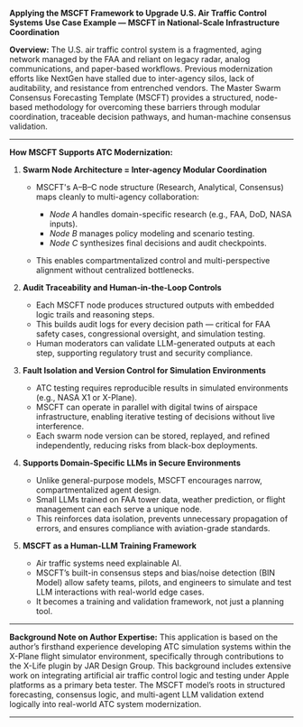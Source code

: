 **Applying the MSCFT Framework to Upgrade U.S. Air Traffic Control Systems**
**Use Case Example — MSCFT in National-Scale Infrastructure Coordination**

**Overview:**
The U.S. air traffic control system is a fragmented, aging network managed by the FAA and reliant on legacy radar, analog communications, and paper-based workflows. Previous modernization efforts like NextGen have stalled due to inter-agency silos, lack of auditability, and resistance from entrenched vendors. The Master Swarm Consensus Forecasting Template (MSCFT) provides a structured, node-based methodology for overcoming these barriers through modular coordination, traceable decision pathways, and human-machine consensus validation.

---

**How MSCFT Supports ATC Modernization:**

1. **Swarm Node Architecture = Inter-agency Modular Coordination**

   * MSCFT's A–B–C node structure (Research, Analytical, Consensus) maps cleanly to multi-agency collaboration:

     * *Node A* handles domain-specific research (e.g., FAA, DoD, NASA inputs).
     * *Node B* manages policy modeling and scenario testing.
     * *Node C* synthesizes final decisions and audit checkpoints.
   * This enables compartmentalized control and multi-perspective alignment without centralized bottlenecks.

2. **Audit Traceability and Human-in-the-Loop Controls**

   * Each MSCFT node produces structured outputs with embedded logic trails and reasoning steps.
   * This builds audit logs for every decision path — critical for FAA safety cases, congressional oversight, and simulation testing.
   * Human moderators can validate LLM-generated outputs at each step, supporting regulatory trust and security compliance.

3. **Fault Isolation and Version Control for Simulation Environments**

   * ATC testing requires reproducible results in simulated environments (e.g., NASA X1 or X-Plane).
   * MSCFT can operate in parallel with digital twins of airspace infrastructure, enabling iterative testing of decisions without live interference.
   * Each swarm node version can be stored, replayed, and refined independently, reducing risks from black-box deployments.

4. **Supports Domain-Specific LLMs in Secure Environments**

   * Unlike general-purpose models, MSCFT encourages narrow, compartmentalized agent design.
   * Small LLMs trained on FAA tower data, weather prediction, or flight management can each serve a unique node.
   * This reinforces data isolation, prevents unnecessary propagation of errors, and ensures compliance with aviation-grade standards.

5. **MSCFT as a Human-LLM Training Framework**

   * Air traffic systems need explainable AI.
   * MSCFT’s built-in consensus steps and bias/noise detection (BIN Model) allow safety teams, pilots, and engineers to simulate and test LLM interactions with real-world edge cases.
   * It becomes a training and validation framework, not just a planning tool.

---

**Background Note on Author Expertise:**
This application is based on the author’s firsthand experience developing ATC simulation systems within the X-Plane flight simulator environment, specifically through contributions to the X-Life plugin by JAR Design Group. This background includes extensive work on integrating artificial air traffic control logic and testing under Apple platforms as a primary beta tester. The MSCFT model’s roots in structured forecasting, consensus logic, and multi-agent LLM validation extend logically into real-world ATC system modernization.

---


